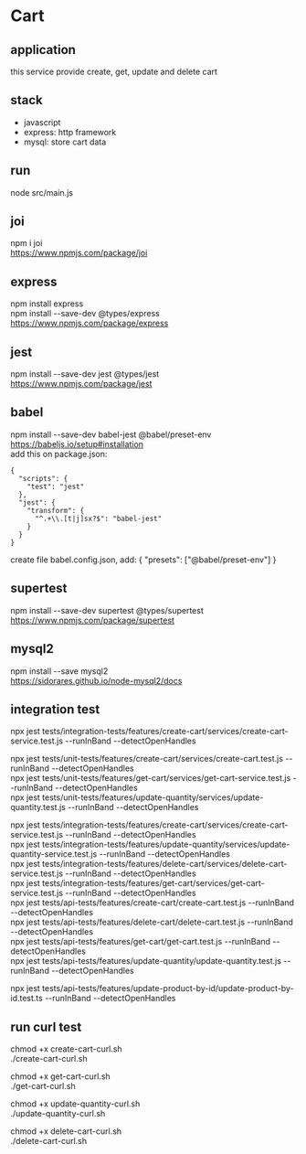# Cart

## application  
this service provide create, get, update and delete cart  

## stack  
- javascript  
- express: http framework  
- mysql: store cart data  

## run  
node src/main.js  

## joi  
npm i joi  
https://www.npmjs.com/package/joi  

## express  
npm install express  
npm install --save-dev @types/express  
https://www.npmjs.com/package/express  

## jest  
npm install --save-dev jest @types/jest  
https://www.npmjs.com/package/jest  

## babel  
npm install --save-dev babel-jest @babel/preset-env  
https://babeljs.io/setup#installation  
add this on package.json:  
```
{
  "scripts": {
    "test": "jest"
  },
  "jest": {
    "transform": {
      "^.+\\.[t|j]sx?$": "babel-jest"
    }
  }
}
```
create file babel.config.json, add:
{
  "presets": ["@babel/preset-env"]
}

## supertest  
npm install --save-dev supertest @types/supertest  
https://www.npmjs.com/package/supertest  

## mysql2  
npm install --save mysql2  
https://sidorares.github.io/node-mysql2/docs  

## integration test  
npx jest tests/integration-tests/features/create-cart/services/create-cart-service.test.js --runInBand --detectOpenHandles  

npx jest tests/unit-tests/features/create-cart/services/create-cart.test.js --runInBand --detectOpenHandles  
npx jest tests/unit-tests/features/get-cart/services/get-cart-service.test.js --runInBand --detectOpenHandles  
npx jest tests/unit-tests/features/update-quantity/services/update-quantity.test.js --runInBand --detectOpenHandles  

npx jest tests/integration-tests/features/create-cart/services/create-cart-service.test.js --runInBand --detectOpenHandles  
npx jest tests/integration-tests/features/update-quantity/services/update-quantity-service.test.js --runInBand --detectOpenHandles  
npx jest tests/integration-tests/features/delete-cart/services/delete-cart-service.test.js --runInBand --detectOpenHandles  
npx jest tests/integration-tests/features/get-cart/services/get-cart-service.test.js --runInBand --detectOpenHandles  
npx jest tests/api-tests/features/create-cart/create-cart.test.js --runInBand --detectOpenHandles  
npx jest tests/api-tests/features/delete-cart/delete-cart.test.js --runInBand --detectOpenHandles  
npx jest tests/api-tests/features/get-cart/get-cart.test.js --runInBand --detectOpenHandles  
npx jest tests/api-tests/features/update-quantity/update-quantity.test.js --runInBand --detectOpenHandles  

npx jest tests/api-tests/features/update-product-by-id/update-product-by-id.test.ts --runInBand --detectOpenHandles  

## run curl test
chmod +x create-cart-curl.sh  
./create-cart-curl.sh  

chmod +x get-cart-curl.sh  
./get-cart-curl.sh  

chmod +x update-quantity-curl.sh  
./update-quantity-curl.sh  

chmod +x delete-cart-curl.sh  
./delete-cart-curl.sh  